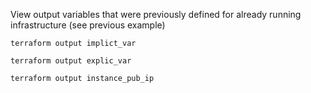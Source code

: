 

View output variables that were previously defined for already running infrastructure (see previous example)

```
terraform output implict_var

terraform output explic_var

terraform output instance_pub_ip
```